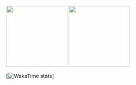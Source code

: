 
<span><img src="https://github-readme-stats.vercel.app/api/top-langs/?username=CrazyXi&layout=compact" height="167px" /></span>
<span><img height="167px" src="https://github-readme-stats.vercel.app/api?username=CrazyXi&bg_color=30,e96443,904e95&title_color=fff&text_color=fff&count_private=true" /></span>

[![WakaTime stats](https://github-readme-stats.vercel.app/api/wakatime?username=CrazyXi)]
